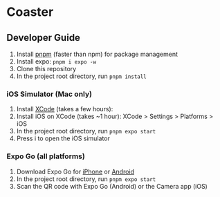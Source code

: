 # Coaster
## Developer Guide
1. Install [pnpm](https://pnpm.io/installation) (faster than npm) for package management
2. Install expo: `pnpm i expo -w`
3. Clone this repository
8. In the project root directory, run `pnpm install`
   
### iOS Simulator (Mac only)
1. Install [XCode](https://developer.apple.com/xcode/) (takes a few hours): 
3. Install iOS on XCode (takes ~1 hour): XCode > Settings > Platforms > iOS
4. In the project root directory, run `pnpm expo start`
5. Press i to open the iOS simulator
   
### Expo Go (all platforms)
1. Download Expo Go for [iPhone](https://apps.apple.com/us/app/expo-go/id982107779) or [Android](https://play.google.com/store/apps/details?id=host.exp.exponent&hl=en_US&gl=US&pli=1)
2. In the project root directory, run `pnpm expo start`
3. Scan the QR code with Expo Go (Android) or the Camera app (iOS)

